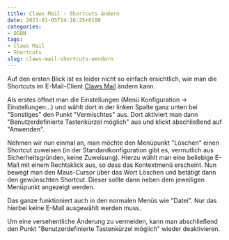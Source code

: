 ```yaml
---
title: Claws Mail - Shortcuts ändern
date: 2021-01-05T14:16:25+0100
categories:
- OSBN
tags:
- Claws Mail
- Shortcuts 
slug: claws-mail-shortcuts-aendern
---
```

Auf den ersten Blick ist es leider nicht so einfach ersichtlich, wie man die Shortcuts im E-Mail-Client [Claws Mail](https://www.claws-mail.org) ändern kann.

Als erstes öffnet man die Einstellungen (Menü Konfiguration -> Einstellungen...) und wählt dort in der linken Spalte ganz unten bei "Sonstiges" den Punkt "Vermischtes" aus. Dort aktiviert man dann "Benutzerdefinierte Tastenkürzel möglich" aus und klickt abschließend auf "Anwenden".

Nehmen wir nun einmal an, man möchte den Menüpunkt "Löschen" einen Shortcut zuweisen (in der Standardkonfiguration gibt es, vermutlich aus Sicherheitsgründen, keine Zuweisung). Hierzu wählt man eine beliebige E-Mail mit einem Rechtsklick aus, so dass das Kontextmenü erscheint. Nun bewegt man den Maus-Cursor über das Wort Löschen und betätigt dann den gewünschten Shortcut. Dieser sollte dann neben dem jeweiligen Menüpunkt angezeigt werden.

Das ganze funktioniert auch in den normalen Menüs wie "Datei". Nur das hierbei keine E-Mail ausgewählt werden muss.

Um eine versehentliche Änderung zu vermeiden, kann man abschließend den Punkt "Benutzerdefinierte Tastenkürzel möglich" wieder deaktivieren.
